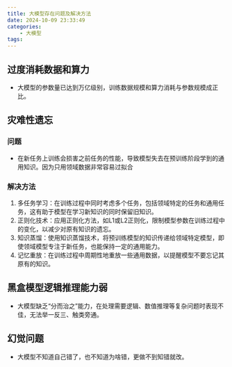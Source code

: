 ```yaml
---
title: 大模型存在问题及解决方法
date: 2024-10-09 23:33:49
categories:
    - 大模型
tags:
---
```


## 过度消耗数据和算力
- 大模型的参数量已达到万亿级别，训练数据规模和算力消耗与参数规模成正比。

## 灾难性遗忘

### 问题
- 在新任务上训练会损害之前任务的性能，导致模型失去在预训练阶段学到的通用知识。因为只用领域数据非常容易过拟合

### 解决方法
1. 多任务学习：在训练过程中同时考虑多个任务，包括领域特定的任务和通用任务，这有助于模型在学习新知识的同时保留旧知识。
2. 正则化技术：应用正则化方法，如L1或L2正则化，限制模型参数在训练过程中的变化，以减少对原有知识的遗忘。
3. 知识蒸馏：使用知识蒸馏技术，将预训练模型的知识传递给领域特定模型，即使领域模型专注于新任务，也能保持一定的通用能力。
4. 记忆重放：在训练过程中周期性地重放一些通用数据，以提醒模型不要忘记其原有的知识。

## 黑盒模型逻辑推理能力弱
- 大模型缺乏“分而治之”能力，在处理需要逻辑、数值推理等复杂问题时表现不佳，无法举一反三、触类旁通。

## 幻觉问题
- 大模型不知道自己错了，也不知道为啥错，更做不到知错就改。
